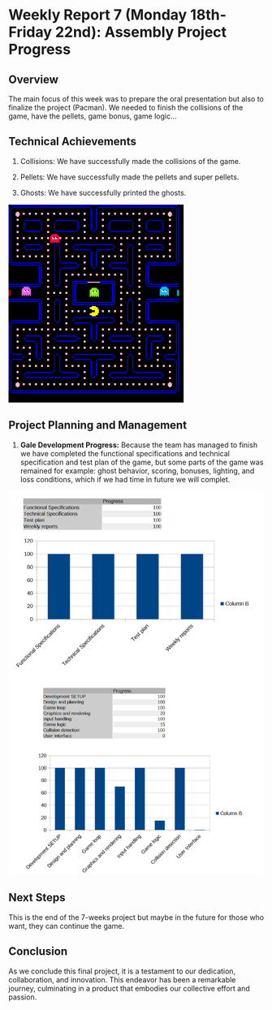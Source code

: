 # Weekly Report 7 (Monday 18th-Friday 22nd): Assembly Project Progress

## Overview

The main focus of this week was to prepare the oral presentation but also to finalize the project (Pacman).
We needed to finish the collisions of the game, have the pellets, game bonus, game logic...

## Technical Achievements

1. Collisions: We have successfully made the collisions of the game.

2. Pellets: We have successfully made the pellets and super pellets.

3. Ghosts: We have successfully printed the ghosts.

![Game progress](../../Images/Game_progressweek7.png)

## Project Planning and Management

1. **Gale Development Progress:** Because the team has managed to finish we have completed the functional specifications
and technical specification and test plan of the game, but some parts of the game was remained for example:
ghost behavior, scoring, bonuses, lighting, and loss conditions, which if we had time in future we will complet.

![KPI Progress](../../Images/KPI13.png)
![KPI Progress](../../Images/KPI14.png)


## Next Steps

This is the end of the 7-weeks project but maybe in the future
for those who want, they can continue the game.

## Conclusion

As we conclude this final project, it is a testament to our dedication, collaboration, and innovation. This endeavor has been a remarkable journey, culminating in a product that embodies our collective effort and passion.
